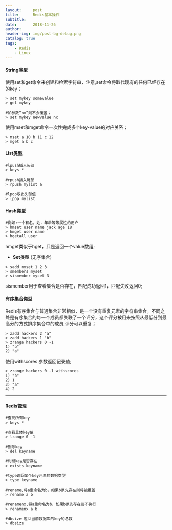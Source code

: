 ```yaml
---
layout:     post
title:      Redis基本操作
subtitle:   
date:       2018-11-26
author:     
header-img: img/post-bg-debug.png
catalog: true
tags:
    - Redis
    - Linux
---
```


#### String类型
使用set和get命令来创建和检索字符串，注意,set命令将取代现有的任何已经存在的key；

```shell
> set mykey somevalue
> get mykey

#加参数“nx”则不会覆盖；
> set mykey newvalue nx 
```
使用mset和mget命令一次性完成多个key-value的对应关系；
```shell
> mset a 10 b 11 c 12
> mget a b c
```
#### List类型

```shell
#lpush插入头部
> keys *

#rpush插入尾部
> rpush mylist a

#lpop取出头部值
> lpop mylist
```

#### Hash类型

```shell
#例如:一个有名，姓，年龄等等属性的用户
> hmset user name jack age 18
> hmget user name
> hgetall user 
```
hmget类似于hget，只是返回一个value数组;
- **Set类型** (无序集合)

```shell
> sadd myset 1 2 3
> smembers myset
> sismember myset 3
```
sismember用于查看集合是否存在，匹配成功返回1，匹配失败返回0;

#### 有序集合类型
Redis有序集合与普通集合非常相似，是一个没有重复元素的字符串集合。不同之处是有序集合的每一个成员都关联了一个评分，这个评分被用来按照从最低分到最高分的方式排序集合中的成员,评分可以重复；
```shell
> zadd hackers 2 "a"
> zadd hackers 1 "b"
> zrange hackers 0 -1
1) "b"
2) "a"
```
使用withscores 参数返回记录值;
```shell
> zrange hackers 0 -1 withscores
1) "b"
2) 1
3) "a"
4) 2
```
---

#### Redis管理

```shell
#查找所有key
> keys *

#查看具体key值
> lrange 0 -1

#删除key
> del keyname

#判断key是否存在
> exists keyname

#type返回某个key元素的数据类型
> type keyname

#rename,将a重命名为b，如果b原先存在则将被覆盖
> rename a b

#renamenx,将a重命名为b，如果b原先存在则不执行
> renamenx a b

#dbsize 返回当前数据库的key的总数
> dbsize
```
